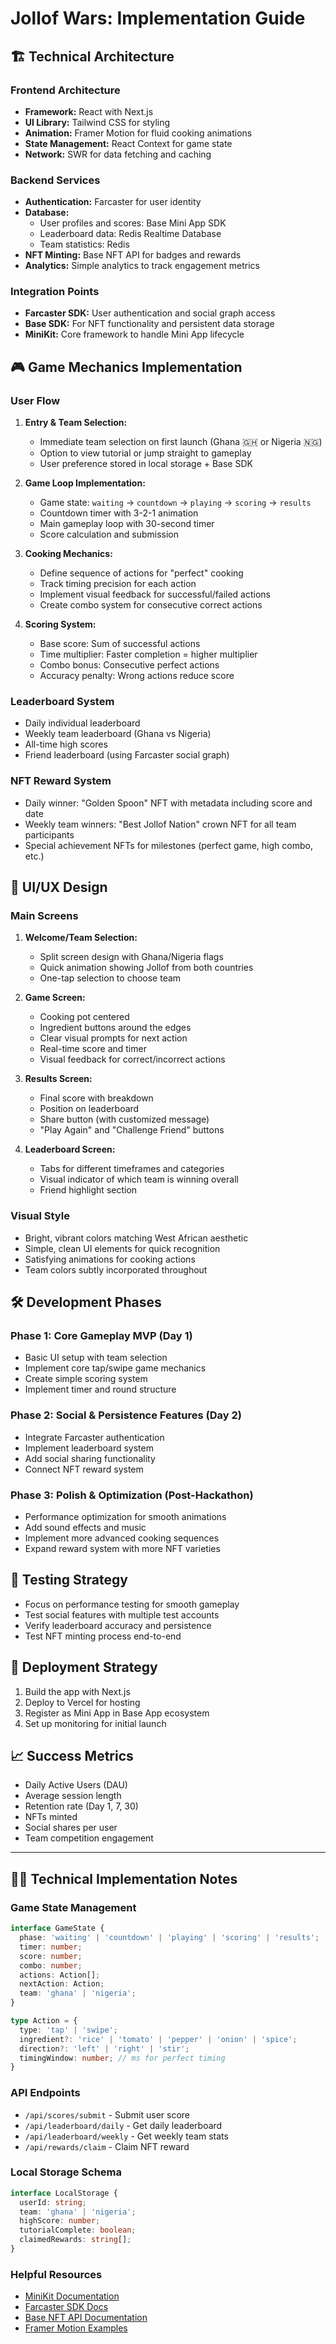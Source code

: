 # Jollof Wars: Implementation Guide

## 🏗️ Technical Architecture

### Frontend Architecture
- **Framework:** React with Next.js
- **UI Library:** Tailwind CSS for styling
- **Animation:** Framer Motion for fluid cooking animations
- **State Management:** React Context for game state
- **Network:** SWR for data fetching and caching

### Backend Services
- **Authentication:** Farcaster for user identity
- **Database:**
  - User profiles and scores: Base Mini App SDK
  - Leaderboard data: Redis Realtime Database
  - Team statistics: Redis 
- **NFT Minting:** Base NFT API for badges and rewards
- **Analytics:** Simple analytics to track engagement metrics

### Integration Points
- **Farcaster SDK:** User authentication and social graph access
- **Base SDK:** For NFT functionality and persistent data storage
- **MiniKit:** Core framework to handle Mini App lifecycle

## 🎮 Game Mechanics Implementation

### User Flow
1. **Entry & Team Selection:**
   - Immediate team selection on first launch (Ghana 🇬🇭 or Nigeria 🇳🇬)
   - Option to view tutorial or jump straight to gameplay
   - User preference stored in local storage + Base SDK

2. **Game Loop Implementation:**
   - Game state: `waiting` → `countdown` → `playing` → `scoring` → `results`
   - Countdown timer with 3-2-1 animation
   - Main gameplay loop with 30-second timer
   - Score calculation and submission

3. **Cooking Mechanics:**
   - Define sequence of actions for "perfect" cooking
   - Track timing precision for each action
   - Implement visual feedback for successful/failed actions
   - Create combo system for consecutive correct actions

4. **Scoring System:**
   - Base score: Sum of successful actions
   - Time multiplier: Faster completion = higher multiplier
   - Combo bonus: Consecutive perfect actions
   - Accuracy penalty: Wrong actions reduce score

### Leaderboard System
- Daily individual leaderboard
- Weekly team leaderboard (Ghana vs Nigeria)
- All-time high scores
- Friend leaderboard (using Farcaster social graph)

### NFT Reward System
- Daily winner: "Golden Spoon" NFT with metadata including score and date
- Weekly team winners: "Best Jollof Nation" crown NFT for all team participants
- Special achievement NFTs for milestones (perfect game, high combo, etc.)

## 📱 UI/UX Design

### Main Screens
1. **Welcome/Team Selection:**
   - Split screen design with Ghana/Nigeria flags
   - Quick animation showing Jollof from both countries
   - One-tap selection to choose team

2. **Game Screen:**
   - Cooking pot centered
   - Ingredient buttons around the edges
   - Clear visual prompts for next action
   - Real-time score and timer
   - Visual feedback for correct/incorrect actions

3. **Results Screen:**
   - Final score with breakdown
   - Position on leaderboard
   - Share button (with customized message)
   - "Play Again" and "Challenge Friend" buttons

4. **Leaderboard Screen:**
   - Tabs for different timeframes and categories
   - Visual indicator of which team is winning overall
   - Friend highlight section

### Visual Style
- Bright, vibrant colors matching West African aesthetic
- Simple, clean UI elements for quick recognition
- Satisfying animations for cooking actions
- Team colors subtly incorporated throughout

## 🛠️ Development Phases

### Phase 1: Core Gameplay MVP (Day 1)
- Basic UI setup with team selection
- Implement core tap/swipe game mechanics
- Create simple scoring system
- Implement timer and round structure

### Phase 2: Social & Persistence Features (Day 2)
- Integrate Farcaster authentication
- Implement leaderboard system
- Add social sharing functionality
- Connect NFT reward system

### Phase 3: Polish & Optimization (Post-Hackathon)
- Performance optimization for smooth animations
- Add sound effects and music
- Implement more advanced cooking sequences
- Expand reward system with more NFT varieties

## 🧪 Testing Strategy
- Focus on performance testing for smooth gameplay
- Test social features with multiple test accounts
- Verify leaderboard accuracy and persistence
- Test NFT minting process end-to-end

## 🚀 Deployment Strategy
1. Build the app with Next.js
2. Deploy to Vercel for hosting
3. Register as Mini App in Base App ecosystem
4. Set up monitoring for initial launch

## 📈 Success Metrics
- Daily Active Users (DAU)
- Average session length
- Retention rate (Day 1, 7, 30)
- NFTs minted
- Social shares per user
- Team competition engagement

---

## 👨‍💻 Technical Implementation Notes

### Game State Management
```typescript
interface GameState {
  phase: 'waiting' | 'countdown' | 'playing' | 'scoring' | 'results';
  timer: number;
  score: number;
  combo: number;
  actions: Action[];
  nextAction: Action;
  team: 'ghana' | 'nigeria';
}

type Action = {
  type: 'tap' | 'swipe';
  ingredient?: 'rice' | 'tomato' | 'pepper' | 'onion' | 'spice';
  direction?: 'left' | 'right' | 'stir';
  timingWindow: number; // ms for perfect timing
}
```

### API Endpoints
- `/api/scores/submit` - Submit user score
- `/api/leaderboard/daily` - Get daily leaderboard
- `/api/leaderboard/weekly` - Get weekly team stats
- `/api/rewards/claim` - Claim NFT reward

### Local Storage Schema
```typescript
interface LocalStorage {
  userId: string;
  team: 'ghana' | 'nigeria';
  highScore: number;
  tutorialComplete: boolean;
  claimedRewards: string[];
}
```

### Helpful Resources
- [MiniKit Documentation](https://docs.base.org/mini-apps/overview)
- [Farcaster SDK Docs](https://miniapps.farcaster.xyz/docs/getting-started)
- [Base NFT API Documentation](https://docs.base.org)
- [Framer Motion Examples](https://www.framer.com/motion/)
